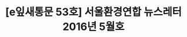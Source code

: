 ---
href: 'http://ecoseoul.or.kr/archives/21598'
title: '[e잎새통문 53호] 서울환경연합 뉴스레터 2016년 5월호'
img: '/_assets/53.jpg'
---